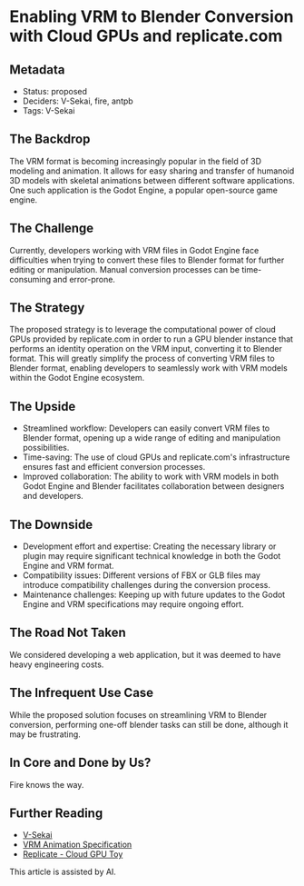 # Enabling VRM to Blender Conversion with Cloud GPUs and replicate.com

## Metadata

- Status: proposed
- Deciders: V-Sekai, fire, antpb
- Tags: V-Sekai

## The Backdrop

The VRM format is becoming increasingly popular in the field of 3D modeling and animation. It allows for easy sharing and transfer of humanoid 3D models with skeletal animations between different software applications. One such application is the Godot Engine, a popular open-source game engine.

## The Challenge

Currently, developers working with VRM files in Godot Engine face difficulties when trying to convert these files to Blender format for further editing or manipulation. Manual conversion processes can be time-consuming and error-prone.

## The Strategy

The proposed strategy is to leverage the computational power of cloud GPUs provided by replicate.com in order to run a GPU blender instance that performs an identity operation on the VRM input, converting it to Blender format. This will greatly simplify the process of converting VRM files to Blender format, enabling developers to seamlessly work with VRM models within the Godot Engine ecosystem.

## The Upside

- Streamlined workflow: Developers can easily convert VRM files to Blender format, opening up a wide range of editing and manipulation possibilities.
- Time-saving: The use of cloud GPUs and replicate.com's infrastructure ensures fast and efficient conversion processes.
- Improved collaboration: The ability to work with VRM models in both Godot Engine and Blender facilitates collaboration between designers and developers.

## The Downside

- Development effort and expertise: Creating the necessary library or plugin may require significant technical knowledge in both the Godot Engine and VRM format.
- Compatibility issues: Different versions of FBX or GLB files may introduce compatibility challenges during the conversion process.
- Maintenance challenges: Keeping up with future updates to the Godot Engine and VRM specifications may require ongoing effort.

## The Road Not Taken

We considered developing a web application, but it was deemed to have heavy engineering costs.

## The Infrequent Use Case

While the proposed solution focuses on streamlining VRM to Blender conversion, performing one-off blender tasks can still be done, although it may be frustrating.

## In Core and Done by Us?

Fire knows the way.

## Further Reading

- [V-Sekai](https://v-sekai.org/)
- [VRM Animation Specification](https://github.com/vrm-c/vrm-specification/tree/master/specification/VRMC_vrm_animation-1.0)
- [Replicate - Cloud GPU Toy](https://replicate.com/fire/v-sekai.mediapipe-labeler)

This article is assisted by AI.
